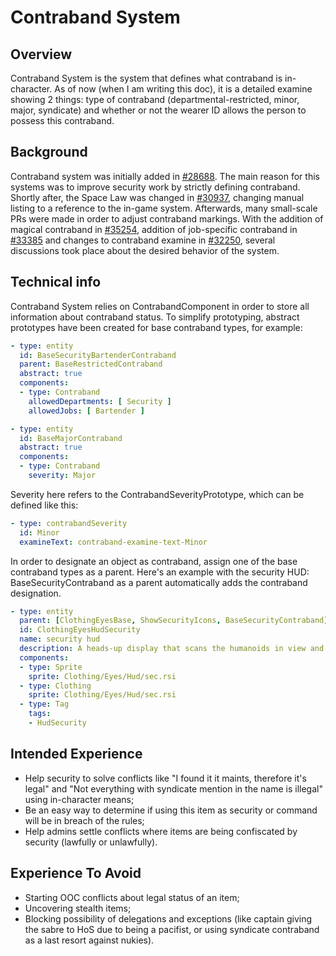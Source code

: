 # Contraband System
## Overview
Contraband System is the system that defines what contraband is in-character. As of now (when I am writing this doc), it is a detailed examine showing 2 things: type of contraband (departmental-restricted, minor, major, syndicate) and whether or not the wearer ID allows the person to possess this contraband. 

## Background
Contraband system was initially added in [#28688](https://github.com/space-wizards/space-station-14/pull/28688). The main reason for this systems was to improve security work by strictly defining contraband. Shortly after, the Space Law was changed in [#30937](https://github.com/space-wizards/space-station-14/pull/30937), changing manual listing to a reference to the in-game system.
Afterwards, many small-scale PRs were made in order to adjust contraband markings. 
With the addition of magical contraband in [#35254](https://github.com/space-wizards/space-station-14/pull/35254), addition of job-specific contraband in [#33385](https://github.com/space-wizards/space-station-14/pull/33385) and changes to contraband examine in [#32250](https://github.com/space-wizards/space-station-14/pull/32250), several discussions took place about the desired behavior of the system.

## Technical info
Contraband System relies on ContrabandComponent in order to store all information about contraband status.
To simplify prototyping, abstract prototypes have been created for base contraband types, for example:
```yaml
- type: entity
  id: BaseSecurityBartenderContraband
  parent: BaseRestrictedContraband
  abstract: true
  components:
  - type: Contraband
    allowedDepartments: [ Security ]
    allowedJobs: [ Bartender ]

- type: entity
  id: BaseMajorContraband
  abstract: true
  components:
  - type: Contraband
    severity: Major
```
Severity here refers to the ContrabandSeverityPrototype, which can be defined like this:
```yaml
- type: contrabandSeverity
  id: Minor
  examineText: contraband-examine-text-Minor
```
In order to designate an object as contraband, assign one of the base contraband types as a parent. Here's an example with the security HUD: BaseSecurityContraband as a parent automatically adds the contraband designation.
```yaml
- type: entity
  parent: [ClothingEyesBase, ShowSecurityIcons, BaseSecurityContraband]
  id: ClothingEyesHudSecurity
  name: security hud
  description: A heads-up display that scans the humanoids in view and provides accurate data about their ID status and security records.
  components:
  - type: Sprite
    sprite: Clothing/Eyes/Hud/sec.rsi
  - type: Clothing
    sprite: Clothing/Eyes/Hud/sec.rsi
  - type: Tag
    tags:
    - HudSecurity
```
## Intended Experience
- Help security to solve conflicts like "I found it it maints, therefore it's legal" and "Not everything with syndicate mention in the name is illegal" using in-character means;
- Be an easy way to determine if using this item as security or command will be in breach of the rules;
- Help admins settle conflicts where items are being confiscated by security (lawfully or unlawfully).
## Experience To Avoid
- Starting OOC conflicts about legal status of an item;
- Uncovering stealth items;
- Blocking possibility of delegations and exceptions (like captain giving the sabre to HoS due to being a pacifist, or using syndicate contraband as a last resort against nukies).